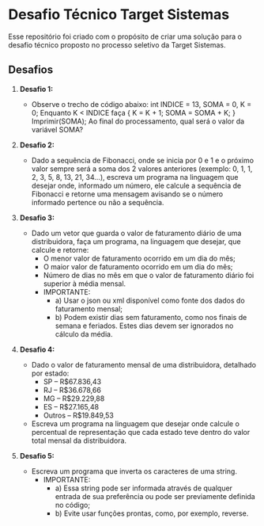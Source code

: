 # Desafio Técnico Target Sistemas

Esse repositório foi criado com o propósito de criar uma solução para o desafio técnico proposto no processo seletivo da Target Sistemas.


## Desafios

1.  **Desafio 1:**
    * Observe o trecho de código abaixo: int INDICE = 13, SOMA = 0, K = 0; 
Enquanto K < INDICE faça { K = K + 1; SOMA = SOMA + K; }
Imprimir(SOMA); 
Ao final do processamento, qual será o valor da variável SOMA?

2.  **Desafio 2:**
    * Dado a sequência de Fibonacci, onde se inicia por 0 e 1 e o próximo valor sempre será a soma dos 2 valores anteriores (exemplo: 0, 1, 1, 2, 3, 5, 8, 13, 21, 34...), escreva um programa na linguagem que desejar onde, informado um número, ele calcule a sequência de Fibonacci e retorne uma mensagem avisando se o número informado pertence ou não a sequência.

3.  **Desafio 3:**
    * Dado um vetor que guarda o valor de faturamento diário de uma distribuidora, faça um programa, na linguagem que desejar, que calcule e retorne:
        * O menor valor de faturamento ocorrido em um dia do mês;
        * O maior valor de faturamento ocorrido em um dia do mês;
        * Número de dias no mês em que o valor de faturamento diário foi superior à média mensal.
        * IMPORTANTE: 
            * a) Usar o json ou xml disponível como fonte dos dados do faturamento mensal; 
            * b) Podem existir dias sem faturamento, como nos finais de semana e feriados. Estes dias devem ser ignorados no cálculo da média. 

4.  **Desafio 4:**
    * Dado o valor de faturamento mensal de uma distribuidora, detalhado por estado:
        * SP – R$67.836,43
        * RJ – R$36.678,66
        * MG – R$29.229,88
        * ES – R$27.165,48
        * Outros – R$19.849,53
    * Escreva um programa na linguagem que desejar onde calcule o percentual de representação que cada estado teve dentro do valor total mensal da distribuidora.

5.  **Desafio 5:**
    * Escreva um programa que inverta os caracteres de uma string.
        * IMPORTANTE:
            * a) Essa string pode ser informada através de qualquer entrada de sua preferência ou pode ser previamente definida no código;
            * b) Evite usar funções prontas, como, por exemplo, reverse.
